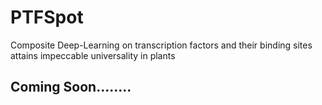 # PTFSpot
Composite Deep-Learning on transcription factors and their binding sites attains impeccable universality in plants

## Coming Soon........
